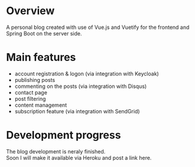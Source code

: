 # Overview 
A personal blog created with use of Vue.js and Vuetify for the frontend and Spring Boot on the server side.


# Main features
- account registration & logon (via integration with Keycloak)
- publishing posts
- commenting on the posts (via integration with Disqus)
- contact page
- post filtering
- content management
- subscription feature (via integration with SendGrid)

# Development progress
The blog development is neraly finished. <br />
Soon I will make it available via Heroku and post a link here.
